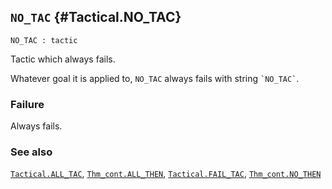 ## `NO_TAC` {#Tactical.NO_TAC}


```
NO_TAC : tactic
```



Tactic which always fails.


Whatever goal it is applied to, `NO_TAC` always fails
with string `` `NO_TAC` ``.

### Failure

Always fails.

### See also

[`Tactical.ALL_TAC`](#Tactical.ALL_TAC), [`Thm_cont.ALL_THEN`](#Thm_cont.ALL_THEN), [`Tactical.FAIL_TAC`](#Tactical.FAIL_TAC), [`Thm_cont.NO_THEN`](#Thm_cont.NO_THEN)


